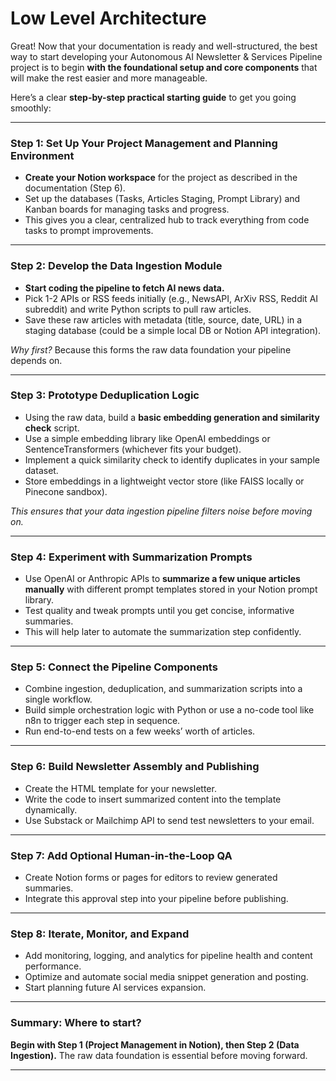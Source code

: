 # Low Level Architecture

Great! Now that your documentation is ready and well-structured, the best way to start developing your Autonomous AI Newsletter & Services Pipeline project is to begin **with the foundational setup and core components** that will make the rest easier and more manageable.

Here’s a clear **step-by-step practical starting guide** to get you going smoothly:

---

### Step 1: Set Up Your Project Management and Planning Environment

- **Create your Notion workspace** for the project as described in the documentation (Step 6).
- Set up the databases (Tasks, Articles Staging, Prompt Library) and Kanban boards for managing tasks and progress.
- This gives you a clear, centralized hub to track everything from code tasks to prompt improvements.

---

### Step 2: Develop the Data Ingestion Module

- **Start coding the pipeline to fetch AI news data.**
- Pick 1-2 APIs or RSS feeds initially (e.g., NewsAPI, ArXiv RSS, Reddit AI subreddit) and write Python scripts to pull raw articles.
- Save these raw articles with metadata (title, source, date, URL) in a staging database (could be a simple local DB or Notion API integration).

*Why first?* Because this forms the raw data foundation your pipeline depends on.

---

### Step 3: Prototype Deduplication Logic

- Using the raw data, build a **basic embedding generation and similarity check** script.
- Use a simple embedding library like OpenAI embeddings or SentenceTransformers (whichever fits your budget).
- Implement a quick similarity check to identify duplicates in your sample dataset.
- Store embeddings in a lightweight vector store (like FAISS locally or Pinecone sandbox).

*This ensures that your data ingestion pipeline filters noise before moving on.*

---

### Step 4: Experiment with Summarization Prompts

- Use OpenAI or Anthropic APIs to **summarize a few unique articles manually** with different prompt templates stored in your Notion prompt library.
- Test quality and tweak prompts until you get concise, informative summaries.
- This will help later to automate the summarization step confidently.

---

### Step 5: Connect the Pipeline Components

- Combine ingestion, deduplication, and summarization scripts into a single workflow.
- Build simple orchestration logic with Python or use a no-code tool like n8n to trigger each step in sequence.
- Run end-to-end tests on a few weeks’ worth of articles.

---

### Step 6: Build Newsletter Assembly and Publishing

- Create the HTML template for your newsletter.
- Write the code to insert summarized content into the template dynamically.
- Use Substack or Mailchimp API to send test newsletters to your email.

---

### Step 7: Add Optional Human-in-the-Loop QA

- Create Notion forms or pages for editors to review generated summaries.
- Integrate this approval step into your pipeline before publishing.

---

### Step 8: Iterate, Monitor, and Expand

- Add monitoring, logging, and analytics for pipeline health and content performance.
- Optimize and automate social media snippet generation and posting.
- Start planning future AI services expansion.

---

### Summary: Where to start?

**Begin with Step 1 (Project Management in Notion), then Step 2 (Data Ingestion).** The raw data foundation is essential before moving forward.

---